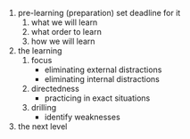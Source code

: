 1. pre-learning (preparation) set deadline for it
	1. what we will learn
	2. what order to learn
	3. how we will learn
2. the learning
	1. focus
		* eliminating external distractions
		* eliminating internal distractions
	2. directedness
		*  practicing in exact situations
	3. drilling
		* identify weaknesses
3. the next level